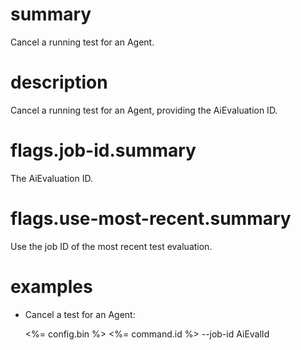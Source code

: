 # summary

Cancel a running test for an Agent.

# description

Cancel a running test for an Agent, providing the AiEvaluation ID.

# flags.job-id.summary

The AiEvaluation ID.

# flags.use-most-recent.summary

Use the job ID of the most recent test evaluation.

# examples

- Cancel a test for an Agent:

  <%= config.bin %> <%= command.id %> --job-id AiEvalId
